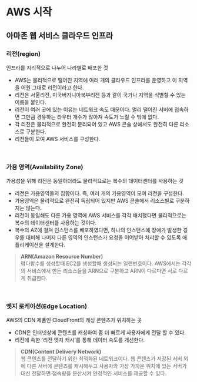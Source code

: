 # AWS 시작
## 아마존 웹 서비스 클라우드 인프라
### 리전(region)
인프라를 지리적으로 나누어 나라별로 배포한 것
- AWS는 물리적으로 떨어진 지역에 여러 개의 클라우드 인프라를 운영하고 이 지역을 어원 그대로 리전이라고 한다.
- 리전은 서울리전, 미국버지니아북부리전 등과 같이 국가나 지역을 식별할 수 있는 이름을 붙인다.
- 리전이 여러 곳에 있는 이유는 네트워크 속도 때문이다. 멀리 떨어진 서버에 접속하면 그만큼 경유하는 라우터 개수가 많아져 속도가 느릴 수 밖에 없다.
- 각 리전은 물리적으로 완전히 분리되어 있고 AWS 콘솔 상에서도 완전히 다른 리소스로 구분한다.
- 리전들이 모여 AWS 서비스를 구성한다.

<br>

### 가용 영역(Availability Zone)
가용성을 위해 리전은 동일하더라도 물리적으로는 복수의 데이터센터를 사용하는 것
- 리전은 가용영역들의 집합이다. 즉, 여러 개의 가용영역이 모여 리전을 구성한다.
- 가용영역은 물리적으로 완전히 독립되어 있지만 AWS 콘솔에서 리소스별로 구분하지는 않는다.
- 리전이 동일해도 다른 가용 영역에 AWS 서비스를 각각 배치했다면 물리적으로는 복수의 데이터센터를 사용하는 것이다.
- 복수의 AZ에 걸쳐 인스턴스를 배포하였다면, 하나의 인스턴스에 장애가 발생한 경우를 대비해 나머지 다른 영역의 인스턴스가 요청을 이어받아 처리할 수 있도록 애플리케이션을 설계한다.

> **ARN(Amazon Resource Number)**   
> 람다함수를 생성할때 EC2를 생성할때 생성되는 일련번호이다. AWS에서는 각각의 서비스에서 만든 리소스들을 ARN으로 구분하고 ARN이 다르다면 서로 다르게 취급한다.

<br>

### 엣지 로케이션(Edge Location)
AWS의 CDN 제품인 CloudFront의 캐싱 콘텐츠가 위치하는 곳
- CDN은 인터넷상에 콘텐츠를 캐싱하여 좀 더 빠르게 사용자에게 전달 할 수 있다.
- 리전에 속한 '리전 엣지 캐시'를 통해 데이터 속도를 개선한다.

> **CDN(Content Delivery Network)**   
> 웹 콘텐츠를 전달하기 위한 최적화된 네트워크이다. 웹 콘텐츠가 저장된 서버 외에 다른 서버에 콘텐츠를 캐시해두고 사용자와 가장 가까운 위치에 있는 서버가 대신 전달하면 접속량을 분산시켜 안정적인 서비스를 제공할 수 있다.